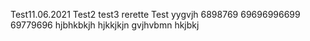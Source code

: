Test11.06.2021
Test2
test3
rerette
Test
yygvjh
6898769
69696996699
69779696
hjbhkbkjh
hjkkjkjn
gvjhvbmn
hkjbkj
